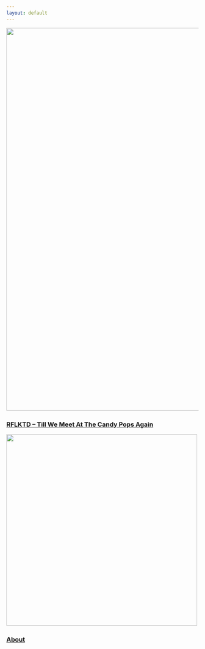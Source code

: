```yaml
---
layout: default
---
```

<div class="vc_row wpb_row section vc_row-fluid grid_section"
     style=" padding-top:0px; text-align:left;">
    <div class=" section_inner clearfix">
        <div class="section_inner_margin clearfix">
            <div class="wpb_column vc_column_container vc_col-sm-12">
                <div class="vc_column-inner ">
                    <div class="wpb_wrapper">
                        <div class="masonry_gallery_holder ">
                            <div class="grid-sizer"></div>
                            <article class="masonry_gallery_item square_big standard"><a
                                    href="https://ditto.fm/till-we-meet-at-the-candy-pops-again" target="_blank">
                                <div class="masonry_gallery_image_holder"><img width="1000"
                                                                               height="1000"
                                                                               src="/releases/rflktd-till-we-meet-at-the-candypops-again/cover-1000px.png"
                                                                               class="attachment-portfolio_masonry_large size-portfolio_masonry_large wp-post-image"
                                                                               alt=""
                                                                               srcset="/releases/rflktd-till-we-meet-at-the-candypops-again/cover-1000px.png 1000w,/releases/rflktd-till-we-meet-at-the-candypops-again/cover-1200px.png 1200w,/releases/rflktd-till-we-meet-at-the-candypops-again/cover-786px.png 786w,/releases/rflktd-till-we-meet-at-the-candypops-again/cover-300px.png 300w"
                                                                               sizes="(max-width: 1000px) 100vw, 1000px"/>
                                </div>
                                <div class="masonry_gallery_item_outer">
                                    <div class="masonry_gallery_triangle_holder">
                                        <div class="masonry_gallery_triangle"></div>
                                    </div>
                                    <div class="masonry_gallery_item_inner">
                                        <div class="masonry_gallery_item_content"><h3>RFLKTD &#8211; Till We Meet At The Candy Pops Again</h3></div>
                                    </div>
                                </div>
                            </a></article>
                            <article
                                     class="masonry_gallery_item square_small standard"><a href="/about.html">
                                <div class="masonry_gallery_image_holder"><img width="500"
                                                                               height="500"
                                                                               src="/assets/images/about-500px.png"
                                                                               class="attachment-portfolio-square size-portfolio-square wp-post-image"
                                                                               alt=""
                                                                               srcset="/assets/images/about-500px.png 500w,/assets/images/about-256px.png 256w"
                                                                               sizes="(max-width: 500px) 100vw, 500px"/>
                                </div>
                                <div class="masonry_gallery_item_outer">
                                    <div class="masonry_gallery_triangle_holder">
                                        <div class="masonry_gallery_triangle"></div>
                                    </div>
                                    <div class="masonry_gallery_item_inner">
                                        <div class="masonry_gallery_item_content"><h3>
                                            About</h3></div>
                                    </div>
                                </div>
                            </a></article>
                        </div>
                    </div>
                </div>
            </div>
        </div>
    </div>
</div>

